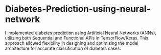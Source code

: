 # Diabetes-Prediction-using-neural-network
I implemented diabetes prediction using Artificial Neural Networks (ANNs), utilizing both Sequential and Functional APIs in TensorFlow/Keras. This approach allowed flexibility in designing and optimizing the model architecture for accurate classification of diabetes cases.
